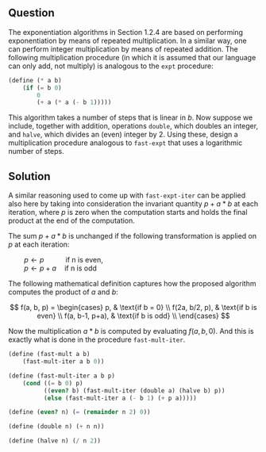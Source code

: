 Question
--------
The exponentiation algorithms in Section 1.2.4 are based on performing
exponentiation by means of repeated multiplication. In a similar way, one can
perform integer multiplication by means of repeated addition. The following
multiplication procedure (in which it is assumed that our language can only
add, not multiply) is analogous to the `expt` procedure:

```scheme
(define (* a b)
    (if (= b 0)
        0
        (+ a (* a (- b 1)))))
```

This algorithm takes a number of steps that is linear in $b$. Now suppose we
include, together with addition, operations `double`, which doubles an integer,
and `halve`, which divides an (even) integer by 2. Using these, design a
multiplication procedure analogous to `fast-expt` that uses a logarithmic
number of steps.

Solution
--------
A similar reasoning used to come up with `fast-expt-iter` can be applied also
here by taking into consideration the invariant quantity $p + a*b$ at each
iteration, where $p$ is zero when the computation starts and holds the final
product at the end of the computation.

The sum $p + a*b$ is unchanged if the following transformation is applied on
$p$ at each iteration:

$\qquad p \leftarrow p      \ \ \ \qquad     \text{if n is even}$, \
$\qquad p \leftarrow p + a  \quad     \text{if n is odd}$

The following mathematical definition captures how the proposed algorithm
computes the product of $a$ and $b$:

$$
    f(a, b, p) = 
    \begin{cases}
    p, & \text{if b = 0} \\
    f(2a, b/2, p), & \text{if b is even} \\
    f(a, b-1, p+a), & \text{if b is odd} \\
   \end{cases}
$$

Now the multiplication $a*b$ is computed by evaluating $f(a, b, 0)$. And this
is exactly what is done in the procedure `fast-mult-iter`.

```scheme
(define (fast-mult a b)
    (fast-mult-iter a b 0))

(define (fast-mult-iter a b p)
    (cond ((= b 0) p)
          ((even? b) (fast-mult-iter (double a) (halve b) p))
          (else (fast-mult-iter a (- b 1) (+ p a)))))

(define (even? n) (= (remainder n 2) 0))

(define (double n) (+ n n))

(define (halve n) (/ n 2))
```
